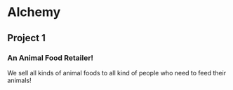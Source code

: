 # Alchemy

## Project 1
### An Animal Food Retailer!

We sell all kinds of animal foods to all kind of people who need to feed their animals!